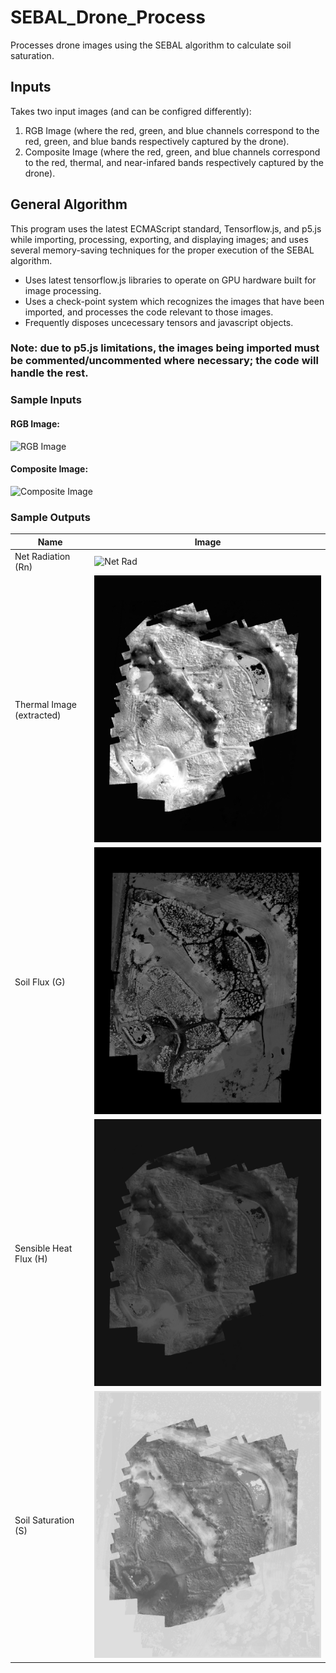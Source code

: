 # SEBAL_Drone_Process
Processes drone images using the SEBAL algorithm to calculate soil saturation.

## Inputs
Takes two input images (and can be configred differently):
1. RGB Image (where the red, green, and blue channels correspond to the red, green, and blue bands respectively captured by the drone).
1. Composite Image (where the red, green, and blue channels correspond to the red, thermal, and near-infared bands respectively captured by the drone).

## General Algorithm
This program uses the latest ECMAScript standard, Tensorflow.js, and p5.js while importing, processing, exporting, and displaying images; and uses several memory-saving techniques for the proper execution of the SEBAL algorithm. 
* Uses latest tensorflow.js libraries to operate on GPU hardware built for image processing.
* Uses a check-point system which recognizes the images that have been imported, and processes the code relevant to those images.
* Frequently disposes uncecessary tensors and javascript objects.
### Note: due to p5.js limitations, the images being imported must be commented/uncommented where necessary; the code will handle the rest.

### Sample Inputs
#### RGB Image:
![RGB Image](RGBoutput2.jpg)
#### Composite Image:
![Composite Image](composite2.jpg)

### Sample Outputs
Name | Image
---- | -----
Net Radiation (Rn) | ![Net Rad](RnImage.jpg)
Thermal Image (extracted) | ![Thermal](thermalImg.jpg)
Soil Flux (G) | ![Soil Flux](SoilFlux.jpg)
Sensible Heat Flux (H) | ![Heat Flux](sensHeatFlux.jpg)
Soil Saturation (S) | ![Soil Sat](soilSat.jpg)
